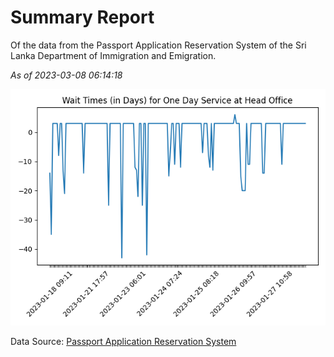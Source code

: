 # Summary Report

Of the data from the Passport Application Reservation System of the Sri Lanka Department of Immigration and Emigration.

*As of 2023-03-08 06:14:18*

![Wait Time Chart](summary.wait_time_chart.png)

Data Source: [Passport Application Reservation System](https://eservices.immigration.gov.lk:8443/appointment/pages/reservationApplication.xhtml)